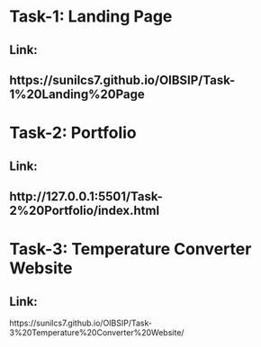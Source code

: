 # Task-1: Landing Page
<h2>Link:<h2/> https://sunilcs7.github.io/OIBSIP/Task-1%20Landing%20Page <br>
  
# Task-2: Portfolio
<h2>Link:<h2/> http://127.0.0.1:5501/Task-2%20Portfolio/index.html
  
# Task-3: Temperature Converter Website

<h2>Link:</h2> https://sunilcs7.github.io/OIBSIP/Task-3%20Temperature%20Converter%20Website/
